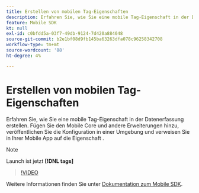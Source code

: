 ```yaml
---
title: Erstellen von mobilen Tag-Eigenschaften
description: Erfahren Sie, wie Sie eine mobile Tag-Eigenschaft in der Datenerfassung erstellen. Fügen Sie den Mobile Core und andere Erweiterungen hinzu, veröffentlichen Sie die Konfiguration in einer Umgebung und verweisen Sie in Ihrer Mobile App auf die Eigenschaft .
feature: Mobile SDK
kt: null
exl-id: c0bfdd5a-03f7-49db-9124-7d420a884048
source-git-commit: b2e1bf08d9fb145ba63263dfa078c96258342708
workflow-type: tm+mt
source-wordcount: '88'
ht-degree: 4%

---
```


# Erstellen von mobilen Tag-Eigenschaften

Erfahren Sie, wie Sie eine mobile Tag-Eigenschaft in der Datenerfassung erstellen. Fügen Sie den Mobile Core und andere Erweiterungen hinzu, veröffentlichen Sie die Konfiguration in einer Umgebung und verweisen Sie in Ihrer Mobile App auf die Eigenschaft .

>[!NOTE]
>
> Launch ist jetzt **[!DNL tags]**

>[!VIDEO](https://video.tv.adobe.com/v/26264/?quality=12&learn=on)

Weitere Informationen finden Sie unter [Dokumentation zum Mobile SDK](https://developer.adobe.com/client-sdks/documentation/).
